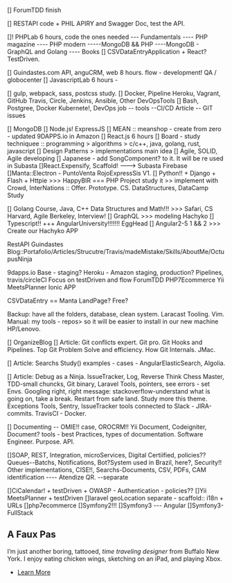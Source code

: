 [] ForumTDD finish <code></code>

[] RESTAPI code + PHIL APIRY and Swagger Doc, test the API. <code></code>

[]! PHPLab 6 hours, code the ones needed <code></code>
	--- Fundamentals
	---- PHP magazine
	---- PHP modern
	-----MongoDB && PHP
	----MongoDB  - GraphQL and Golang
	---- Books
	[] CSVDataEntryApplication + React? TestDriven. <code></code>

[] Guindastes.com API, anguCRM, web 8 hours. <code></code> flow - development! QA / globocenter
[] JavascriptLab 6 hours - <code></code>

[] gulp, webpack, sass, postcss study. <code></code>
[] Docker, Pipeline Heroku, Vagrant, GitHub Travis, Circle, Jenkins, Ansible, Other DevOpsTools
[] Bash, Postgree, Docker Kubernete!, DevOps job -- tools
	--CI/CD Article
	-- GIT issues
	

[] MongoDB 
[] Node.js! ExpressJS
[] MEAN :: meanshop - create from zero - updated <code></code> 9DAPPS.io in Amazon
[] React.js 6 hours
	[] Board - study techniquee :: programming > algorithms > c/c++, java, golang, rust, javascript
	[] Design Patterns > implementations main idea
	[] Agile, SOLID, Agile developing
	[] Japanese - add SongComponent? to it. It will be re used in Subasta
[]React.Expensify, Scaffold! ---> Subasta Firebase
[]Manta::Electron - PuntoVenta RojoExpressSis V1.
[] Python!! + Django + Flash + Httpie >>> HappyBIR === PHP Project study it >> implement with Crowd, InterNations :: Offer. Prototype. CS. DataStructures, DataCamp Study

[] Golang Course, Java, C++ Data Structures and Math!!! >>> Safari, CS Harvard, Agile Berkeley, Interview!
[] GraphQL >>> modeling Hachyko
[] Typescript!!  +++ AngularUniversity!!!!!!! EggHead
[] Angular2-5 1 && 2 >>> Create our Hachyko APP



RestAPI
Guindastes
Blog::Portafolio/Articles/Strucutre/Travis/madeMistake/Skills/AboutMe/OctupusNinja

9dapps.io Base - staging? Heroku - Amazon staging, production? Pipelines, travis/circleCI Focus on testDriven and flow
	ForumTDD
	PHP7Ecommerce
	Yii MeetsPlanner
	Ionic APP

CSVDataEntry == Manta LandPage? Free?


Backup: have all the folders, database, clean system.
Laracast Tooling. Vim.  
Manual: my tools - repos> so it will be easier to install in our new machine HP/Lenovo.


[] OrganizeBlog
[] Article: Git conflicts expert. Git pro. Git Hooks and Pipelines. Top Git Problem Solve and efficiency. How Git Internals. JMac.

[] Article: Searchs
	Study() examples - cases - AngularElasticSearch, Algolia.

[] Article: Debug as a Ninja. IssueTracker, Log, Reverse Think Chess Master, TDD-small chuncks, Git binary, Laravel Tools, pointers, see errors - set Envs. Googling right, right message: stackoverflow-understand what is going on, take a break. Restart from safe land. Study more this theme. Exceptions Tools, Sentry, IssueTracker tools connected to Slack - JIRA-commits. TravisCI - Docker.


[] Documenting -- OMIE!! case, OROCRM!! Yii Document, Codeigniter, Document? tools - best Practices, types of documentation. Software Engineer. Purpose. API.

[]SOAP, REST, Integration, microServices, Digital Certiified, policies?? Queues--Batchs, Notifications, Bot?System used in Brazil, here?, Security!! Other implementations, CISE!!, Searchs-Documents, CSV, PDFs, CAM identification ---- Atendize QR.
	--separate


[]CiCalendar! + testDriven + OWASP - Authentication - policies??
[]Yii MeetsPlanner + testDriven
[]laravel geoLocation separate - scaffold:: i18n + URLs
[]php7ecommerce
[]Symfony2!!!
[]Symfony3
 --- Angular
[]Symfony3-FullStack





<div class="section section-1 section--inverse section--about lazyloaded" data-bgset="https://mademistakes.com/assets/images/michael-rose-glitched-320.jpg 320w, https://mademistakes.com/assets/images/michael-rose-glitched-768.jpg 768w, https://mademistakes.com/assets/images/michael-rose-glitched-1024.jpg 1024w, https://mademistakes.com/assets/images/michael-rose-glitched.jpg 1920w" style="background-image: url(&quot;https://mademistakes.com/assets/images/michael-rose-glitched.jpg&quot;);"><div class="inner"><div class="section-text"><h2 class="section-title">A Faux Pas</h2><div class="section-more"><p>I’m just another boring, tattooed, <em>time traveling designer</em> from Buffalo New York. I enjoy eating chicken wings, sketching on an iPad, and playing Xbox.</p></div><ul class="section-actions"><li><a href="/about/" class="btn">Learn More</a></li></ul></div></div><picture style="display: none;"><source data-srcset="https://mademistakes.com/assets/images/michael-rose-glitched-320.jpg 320w, https://mademistakes.com/assets/images/michael-rose-glitched-768.jpg 768w, https://mademistakes.com/assets/images/michael-rose-glitched-1024.jpg 1024w, https://mademistakes.com/assets/images/michael-rose-glitched.jpg 1920w" sizes="1292px" srcset="https://mademistakes.com/assets/images/michael-rose-glitched-320.jpg 320w, https://mademistakes.com/assets/images/michael-rose-glitched-768.jpg 768w, https://mademistakes.com/assets/images/michael-rose-glitched-1024.jpg 1024w, https://mademistakes.com/assets/images/michael-rose-glitched.jpg 1920w"><img alt="" class="lazyautosizes lazyloaded" data-sizes="auto" data-parent-fit="cover" sizes="1292px"></picture></div>